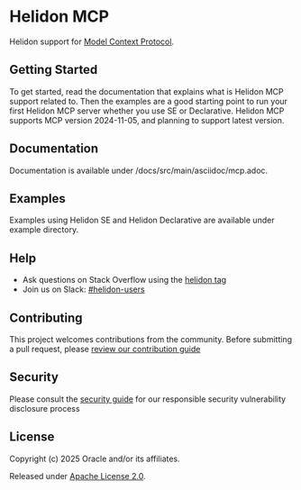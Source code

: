 
# Helidon MCP

Helidon support for [Model Context Protocol](https://modelcontextprotocol.io/).

## Getting Started

To get started, read the documentation that explains what is Helidon MCP support related to. Then the
examples are a good starting point to run your first Helidon MCP server whether you use SE or Declarative.
Helidon MCP supports MCP version 2024-11-05, and planning to support latest version.

## Documentation

Documentation is available under /docs/src/main/asciidoc/mcp.adoc.

## Examples

Examples using Helidon SE and Helidon Declarative are available under example directory.

## Help

* Ask questions on Stack Overflow using the [helidon tag](https://stackoverflow.com/tags/helidon)
* Join us on Slack: [#helidon-users](http://slack.helidon.io)

## Contributing

This project welcomes contributions from the community. Before submitting a pull request, please [review our contribution guide](./CONTRIBUTING.md)

## Security

Please consult the [security guide](./SECURITY.md) for our responsible security vulnerability disclosure process

## License

Copyright (c) 2025 Oracle and/or its affiliates.

Released under [Apache License 2.0](./LICENSE.txt).

